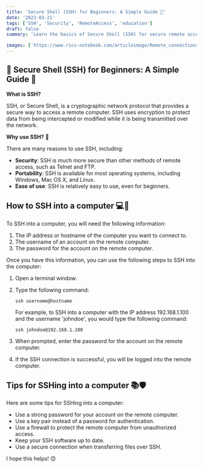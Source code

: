 ```yaml
---
title: 'Secure Shell (SSH) for Beginners: A Simple Guide 🚀'
date: '2023-03-21'
tags: ['SSH', 'Security', 'RemoteAccess', 'education']
draft: false
summary: 'Learn the basics of Secure Shell (SSH) for secure remote access to computers,including its benefits, how to use it, and tips for maximizing its security.'

images: ['https://www.rics-notebook.com/articleimage/Remote_connections/ssh.png']
---
```


## 🔐 Secure Shell (SSH) for Beginners: A Simple Guide 🚀

**What is SSH?**

SSH, or Secure Shell, is a cryptographic network protocol that provides a
secure way to access a remote computer. SSH uses encryption to protect data from
being intercepted or modified while it is being transmitted over the network.

**Why use SSH?** 🤔

There are many reasons to use SSH, including:

- **Security**: SSH is much more secure than other methods of remote access,
  such as Telnet and FTP.
- **Portability**: SSH is available for most operating systems, including
  Windows, Mac OS X, and Linux.
- **Ease of use**: SSH is relatively easy to use, even for beginners.

## How to SSH into a computer 💻🔑

To SSH into a computer, you will need the following information:

1. The IP address or hostname of the computer you want to connect to.
2. The username of an account on the remote computer.
3. The password for the account on the remote computer.

Once you have this information, you can use the following steps to SSH into the
computer:

1. Open a terminal window.
2. Type the following command:

   `ssh username@hostname`

   For example, to SSH into a computer with the IP address 192.168.1.100 and the
   username 'johndoe', you would type the following command:

   `ssh johndoe@192.168.1.100`

3. When prompted, enter the password for the account on the remote computer.

4. If the SSH connection is successful, you will be logged into the remote
   computer.

## Tips for SSHing into a computer 📚🛡️

Here are some tips for SSHing into a computer:

- Use a strong password for your account on the remote computer.
- Use a key pair instead of a password for authentication.
- Use a firewall to protect the remote computer from unauthorized access.
- Keep your SSH software up to date.
- Use a secure connection when transferring files over SSH.

I hope this helps! 😊
